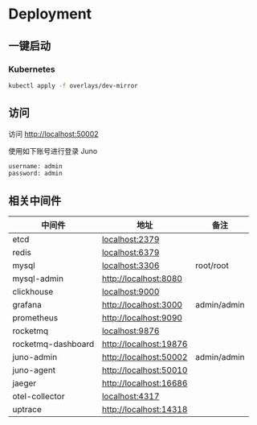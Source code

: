 # Deployment

## 一键启动

### Kubernetes

```bash
kubectl apply -f overlays/dev-mirror
```

## 访问

访问 [http://localhost:50002](http://localhost:50002)

使用如下账号进行登录 Juno

```txt
username: admin
password: admin
```

## 相关中间件

| 中间件             | 地址                                             | 备注        |
| ------------------ | ------------------------------------------------ | ----------- |
| etcd               | [localhost:2379](localhost:2379)                 |
| redis              | [localhost:6379](localhost:6379)                 |
| mysql              | [localhost:3306](localhost:3306)                 | root/root   |
| mysql-admin        | [http://localhost:8080](http://localhost:8080)   |             |
| clickhouse         | [localhost:9000](localhost:9000)                 |
| grafana            | [http://localhost:3000](http://localhost:3000)   | admin/admin |
| prometheus         | [http://localhost:9090](http://localhost:9090)   |
| rocketmq           | [localhost:9876](localhost:9876)                 |
| rocketmq-dashboard | [http://localhost:19876](http://localhost:19876) |
| juno-admin         | [http://localhost:50002](http://localhost:50002) | admin/admin |
| juno-agent         | [http://localhost:50010](http://localhost:50010) |
| jaeger             | [http://localhost:16686](http://localhost:16686) |
| otel-collector     | [localhost:4317](localhost:4317)                 |
| uptrace            | [http://localhost:14318](http://localhost:14318) |
